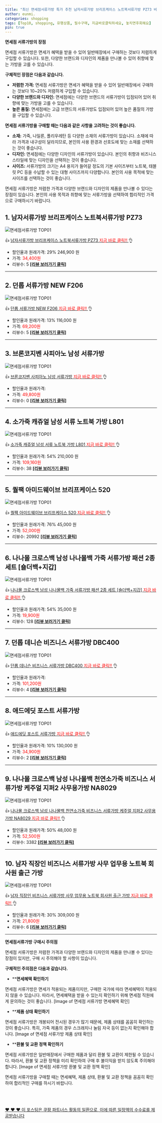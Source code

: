 ```yaml
---
title: "최신 면세점서류가방 특가 추천 남자서류가방 브리프케이스 노트북서류가방 PZ73 비교 장점"
author: eunmi.
categories: shopping
tags: [Top10, shopping, 유행상품, 필수구매, 지금바로클릭하세요, 놓치면후회해요]
pin: true
---
```

**면세점 서류가방의 장점**

면세점 서류가방은 면세가 혜택을 받을 수 있어 일반매장에서 구매하는 것보다 저렴하게 구입할 수 있습니다. 또한, 다양한 브랜드와 디자인의 제품을 만나볼 수 있어 취향에 맞는 가방을 고를 수 있습니다.

**구체적인 장점은 다음과 같습니다.**

* **저렴한 가격:** 면세점 서류가방은 면세가 혜택을 받을 수 있어 일반매장에서 구매하는 것보다 10~20% 저렴하게 구입할 수 있습니다.
* **다양한 브랜드와 디자인:** 면세점에는 다양한 브랜드의 서류가방이 입점되어 있어 취향에 맞는 가방을 고를 수 있습니다.
* **높은 품질:** 면세점에는 고급 브랜드의 서류가방도 입점되어 있어 높은 품질의 가방을 구입할 수 있습니다.

**면세점 서류가방을 구매할 때는 다음과 같은 사항을 고려하는 것이 좋습니다.**

* **소재:** 가죽, 나일론, 폴리우레탄 등 다양한 소재의 서류가방이 있습니다. 소재에 따라 가격과 내구성이 달라지므로, 본인의 사용 환경과 선호도에 맞는 소재를 선택하는 것이 좋습니다.
* **디자인:** 면세점에는 다양한 디자인의 서류가방이 있습니다. 본인의 취향과 비즈니스 스타일에 맞는 디자인을 선택하는 것이 좋습니다.
* **사이즈:** 서류가방의 크기는 A4 용지가 들어갈 정도의 기본 사이즈부터 노트북, 태블릿 PC 등을 수납할 수 있는 대형 사이즈까지 다양합니다. 본인의 사용 목적에 맞는 사이즈를 선택하는 것이 좋습니다.

면세점 서류가방은 저렴한 가격과 다양한 브랜드와 디자인의 제품을 만나볼 수 있다는 장점이 있습니다. 본인의 사용 목적과 취향에 맞는 서류가방을 선택하여 합리적인 가격으로 구매하시기 바랍니다.

   

## 1. 남자서류가방 브리프케이스 노트북서류가방 PZ73

![면세점서류가방 TOP01](https://thumbnail8.coupangcdn.com/thumbnails/remote/230x230ex/image/vendor_inventory/926c/0af1edd7813c2288e05de51070036978fb0768a62428f43926681a049597.jpg)


👍 [남자서류가방 브리프케이스 노트북서류가방 PZ73 <font color=red> 지금 바로 클릭!! </font> ](https://link.coupang.com/re/AFFSDP?lptag=AF3617701&subid=GithubCoopas&pageKey=6711316665&traceid=V0-153&itemId=15581925384&vendorItemId=82755848661) 👌 


- 할인율과 원래가격: 29%  246,900   원
- 가격: <span style='color:red'>34,400원</span>
- 리뷰수: 5  [**[리뷰 보러가기 클릭]**](https://link.coupang.com/re/AFFSDP?lptag=AF3617701&subid=GithubCoopas&pageKey=6711316665&traceid=V0-153&itemId=15581925384&vendorItemId=82755848661)

---


   

## 2. 던롭 서류가방 NEW F206

![면세점서류가방 TOP01](https://thumbnail10.coupangcdn.com/thumbnails/remote/230x230ex/image/retail/images/1990320320744237-a8c62ed8-eb50-4362-9211-16ec709209e2.jpg)


👍 [던롭 서류가방 NEW F206 <font color=red> 지금 바로 클릭!! </font> ](https://link.coupang.com/re/AFFSDP?lptag=AF3617701&subid=GithubCoopas&pageKey=302244545&traceid=V0-153&itemId=950743635&vendorItemId=5344428275) 👌 


- 할인율과 원래가격: 13%  116,000   원
- 가격: <span style='color:red'>69,200원</span>
- 리뷰수: 5  [**[리뷰 보러가기 클릭]**](https://link.coupang.com/re/AFFSDP?lptag=AF3617701&subid=GithubCoopas&pageKey=302244545&traceid=V0-153&itemId=950743635&vendorItemId=5344428275)

---


   

## 3. 브론코지벤 사피아노 남성 서류가방

![면세점서류가방 TOP01](https://thumbnail7.coupangcdn.com/thumbnails/remote/230x230ex/image/vendor_inventory/7db1/97878c0d05d68fda8c9e46bdaab0e090247717af0b631cc1bda7cd0a5cfc.jpg)


👍 [브론코지벤 사피아노 남성 서류가방 <font color=red> 지금 바로 클릭!! </font> ](https://link.coupang.com/re/AFFSDP?lptag=AF3617701&subid=GithubCoopas&pageKey=5493877168&traceid=V0-153&itemId=8514906003&vendorItemId=87469541550) 👌 


- 할인율과 원래가격: 
- 가격: <span style='color:red'>49,800원</span>
- 리뷰수: 0  [**[리뷰 보러가기 클릭]**](https://link.coupang.com/re/AFFSDP?lptag=AF3617701&subid=GithubCoopas&pageKey=5493877168&traceid=V0-153&itemId=8514906003&vendorItemId=87469541550)

---


   

## 4. 소가죽 캐쥬얼 남성 서류 노트북 가방 L801

![면세점서류가방 TOP01](https://thumbnail10.coupangcdn.com/thumbnails/remote/230x230ex/image/retail/images/2020/03/20/20/3/2ac206a6-b4b6-4630-a578-2189a3961aa7.jpg)


👍 [소가죽 캐쥬얼 남성 서류 노트북 가방 L801 <font color=red> 지금 바로 클릭!! </font> ](https://link.coupang.com/re/AFFSDP?lptag=AF3617701&subid=GithubCoopas&pageKey=1392891215&traceid=V0-153&itemId=2428322056&vendorItemId=70422305571) 👌 


- 할인율과 원래가격: 54%  210,000   원
- 가격: <span style='color:red'>109,160원</span>
- 리뷰수: 38  [**[리뷰 보러가기 클릭]**](https://link.coupang.com/re/AFFSDP?lptag=AF3617701&subid=GithubCoopas&pageKey=1392891215&traceid=V0-153&itemId=2428322056&vendorItemId=70422305571)

---


   

## 5. 퀄팩 아미드웨이브 브리프케이스 520

![면세점서류가방 TOP01](https://thumbnail8.coupangcdn.com/thumbnails/remote/230x230ex/image/vendor_inventory/617a/ac4267c5fead8824967f29487a5852c13073511a0c89176094d01b41b929.jpg)


👍 [퀄팩 아미드웨이브 브리프케이스 520 <font color=red> 지금 바로 클릭!! </font> ](https://link.coupang.com/re/AFFSDP?lptag=AF3617701&subid=GithubCoopas&pageKey=7127150965&traceid=V0-153&itemId=17859178697&vendorItemId=85022476281) 👌 


- 할인율과 원래가격: 76%  45,000   원
- 가격: <span style='color:red'>52,000원</span>
- 리뷰수: 20992  [**[리뷰 보러가기 클릭]**](https://link.coupang.com/re/AFFSDP?lptag=AF3617701&subid=GithubCoopas&pageKey=7127150965&traceid=V0-153&itemId=17859178697&vendorItemId=85022476281)

---


   

## 6. 나나몰 크로스백 남성 나나몰백 가죽 서류가방 패션 2종 세트 [숄더백+지갑]

![면세점서류가방 TOP01](https://thumbnail6.coupangcdn.com/thumbnails/remote/230x230ex/image/vendor_inventory/26d5/d77b3dd51b7a4d1f977b9b6902122a3201373dd265e4d4eb74b8deb4f33d.jpg)


👍 [나나몰 크로스백 남성 나나몰백 가죽 서류가방 패션 2종 세트 [숄더백+지갑] <font color=red> 지금 바로 클릭!! </font> ](https://link.coupang.com/re/AFFSDP?lptag=AF3617701&subid=GithubCoopas&pageKey=7670831760&traceid=V0-153&itemId=20462350656&vendorItemId=87541999575) 👌 


- 할인율과 원래가격: 54%  35,000   원
- 가격: <span style='color:red'>19,900원</span>
- 리뷰수: 128  [**[리뷰 보러가기 클릭]**](https://link.coupang.com/re/AFFSDP?lptag=AF3617701&subid=GithubCoopas&pageKey=7670831760&traceid=V0-153&itemId=20462350656&vendorItemId=87541999575)

---


   

## 7. 던롭 데니슨 비즈니스 서류가방 DBC400

![면세점서류가방 TOP01](https://thumbnail9.coupangcdn.com/thumbnails/remote/230x230ex/image/vendor_inventory/edf4/8a283d55655d48e24b890ae7fc122259e1e418f9401925f573d11156fcd5.jpg)


👍 [던롭 데니슨 비즈니스 서류가방 DBC400 <font color=red> 지금 바로 클릭!! </font> ](https://link.coupang.com/re/AFFSDP?lptag=AF3617701&subid=GithubCoopas&pageKey=1552636605&traceid=V0-153&itemId=2656017080&vendorItemId=85435217319) 👌 


- 할인율과 원래가격: 
- 가격: <span style='color:red'>101,200원</span>
- 리뷰수: 4  [**[리뷰 보러가기 클릭]**](https://link.coupang.com/re/AFFSDP?lptag=AF3617701&subid=GithubCoopas&pageKey=1552636605&traceid=V0-153&itemId=2656017080&vendorItemId=85435217319)

---


   

## 8. 애드에딧 포스트 서류가방

![면세점서류가방 TOP01](https://thumbnail6.coupangcdn.com/thumbnails/remote/230x230ex/image/retail/images/9785921389765398-8add30cc-6a76-4c49-ac31-d80435c00e8b.jpg)


👍 [애드에딧 포스트 서류가방 <font color=red> 지금 바로 클릭!! </font> ](https://link.coupang.com/re/AFFSDP?lptag=AF3617701&subid=GithubCoopas&pageKey=4713297474&traceid=V0-153&itemId=5949114709&vendorItemId=73247046364) 👌 


- 할인율과 원래가격: 10%  130,000   원
- 가격: <span style='color:red'>34,900원</span>
- 리뷰수: 2  [**[리뷰 보러가기 클릭]**](https://link.coupang.com/re/AFFSDP?lptag=AF3617701&subid=GithubCoopas&pageKey=4713297474&traceid=V0-153&itemId=5949114709&vendorItemId=73247046364)

---


   

## 9. 나나몰 크로스백 남성 나나몰백 천연소가죽 비즈니스 서류가방 케주얼 지퍼2 사무용가방 NA8029

![면세점서류가방 TOP01](https://thumbnail9.coupangcdn.com/thumbnails/remote/230x230ex/image/vendor_inventory/dc32/ca9b09da364cc6c93b606abd789859ab1d2649e8dc31078ace1fe7f1d753.jpg)


👍 [나나몰 크로스백 남성 나나몰백 천연소가죽 비즈니스 서류가방 케주얼 지퍼2 사무용가방 NA8029 <font color=red> 지금 바로 클릭!! </font> ](https://link.coupang.com/re/AFFSDP?lptag=AF3617701&subid=GithubCoopas&pageKey=7667519066&traceid=V0-153&itemId=20444896580&vendorItemId=87525458769) 👌 


- 할인율과 원래가격: 50%  48,000   원
- 가격: <span style='color:red'>52,500원</span>
- 리뷰수: 3382  [**[리뷰 보러가기 클릭]**](https://link.coupang.com/re/AFFSDP?lptag=AF3617701&subid=GithubCoopas&pageKey=7667519066&traceid=V0-153&itemId=20444896580&vendorItemId=87525458769)

---


   

## 10. 남자 직장인 비즈니스 서류가방 사무 업무용 노트북 회사원 출근 가방

![면세점서류가방 TOP01](https://thumbnail6.coupangcdn.com/thumbnails/remote/230x230ex/image/vendor_inventory/04aa/6f3781d96bed1ed3606bb900c3613648e79a3a3c8417ea49576bcb9c4b5e.jpeg)


👍 [남자 직장인 비즈니스 서류가방 사무 업무용 노트북 회사원 출근 가방 <font color=red> 지금 바로 클릭!! </font> ](https://link.coupang.com/re/AFFSDP?lptag=AF3617701&subid=GithubCoopas&pageKey=5820515470&traceid=V0-153&itemId=10043953730&vendorItemId=77326866557) 👌 


- 할인율과 원래가격: 30%  309,000   원
- 가격: <span style='color:red'>21,800원</span>
- 리뷰수: 6  [**[리뷰 보러가기 클릭]**](https://link.coupang.com/re/AFFSDP?lptag=AF3617701&subid=GithubCoopas&pageKey=5820515470&traceid=V0-153&itemId=10043953730&vendorItemId=77326866557)

---
**면세점서류가방 구매시 주의점**

면세점 서류가방은 저렴한 가격과 다양한 브랜드와 디자인의 제품을 만나볼 수 있다는 장점이 있지만, 구매 시 주의해야 할 사항이 있습니다.

**구체적인 주의점은 다음과 같습니다.**

* ****면세혜택 확인하기**

면세점 서류가방은 면세가 적용되는 제품이지만, 구매한 국가에 따라 면세혜택이 적용되지 않을 수 있습니다. 따라서, 면세혜택을 받을 수 있는지 확인하기 위해 면세점 직원에게 문의하는 것이 좋습니다.
[Image of 면세점 서류가방 면세혜택 확인]
* ****제품 상태 확인하기**

면세점 서류가방은 개봉되어 전시된 경우가 많기 때문에, 제품 상태를 꼼꼼히 확인하는 것이 좋습니다. 특히, 가죽 제품의 경우 스크래치나 눌림 자국 등이 없는지 확인해야 합니다.
[Image of 면세점 서류가방 제품 상태 확인]
* ****환불 및 교환 정책 확인하기**

면세점 서류가방은 일반매장에서 구매한 제품과 달리 환불 및 교환이 제한될 수 있습니다. 따라서, 환불 및 교환 정책을 미리 확인하여 구매 후 불이익을 받지 않도록 주의해야 합니다.
[Image of 면세점 서류가방 환불 및 교환 정책 확인]

면세점 서류가방을 구매할 때는 면세혜택, 제품 상태, 환불 및 교환 정책을 꼼꼼히 확인하여 합리적인 구매를 하시기 바랍니다.<br><br><br><br><br> [ ❤ ❤ ❤ 이 포스팅은 쿠팡 파트너스 활동의 일환으로, 이에 따른 일정액의 수수료를 제공받습니다](https://link.coupang.com/a/bcEFyh)